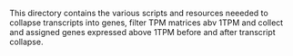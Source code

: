 This directory contains the various scripts and resources neeeded to collapse transcripts into genes, filter TPM matrices abv 1TPM and collect and assigned genes expressed above 1TPM before and after transcript collapse.
